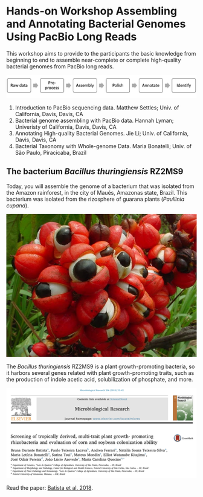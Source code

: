 # Hands-on Workshop Assembling and Annotating Bacterial Genomes Using PacBio Long Reads

This workshop aims to provide to the participants the basic knowledge from beginning to end to assemble near-complete or complete high-quality bacterial genomes from PacBio long reads.

![Pipeline](fig_bact_tax/Pipeline.png)

1. Introduction to PacBio sequencing data. Matthew Settles; Univ. of California, Davis, Davis, CA
2. Bacterial genome assembling with PacBio data. Hannah Lyman; Univeristy of California, Davis, Davis, CA
3. Annotating High-quality Bacterial Genomes. Jie Li; Univ. of California, Davis, Davis, CA
4. Bacterial Taxonomy with Whole-genome Data. Maria Bonatelli; Univ. of São Paulo, Piracicaba, Brazil

## The bacterium _Bacillus thuringiensis_ RZ2MS9
Today, you will assemble the genome of a bacterium that was isolated from the Amazon rainforest, in the city of Maués, Amazonas state, Brazil. 
This bacterium was isolated from the rizosphere of guarana plants (_Paullinia cupana_).

  ![Guarana_Plants](fig_bact_tax/Guarana.jpg)

The _Bacillus thuringiensis_ RZ2MS9 is a plant growth-promoting bacteria, so it harbors several genes related with plant growth-promoting traits, such as the production of indole acetic acid, solubilization of phosphate, and more.

![Article](fig_bact_tax/Batista_2018.png)

Read the paper: [Batista et al. 2018](https://www.sciencedirect.com/science/article/pii/S0944501317309229).
